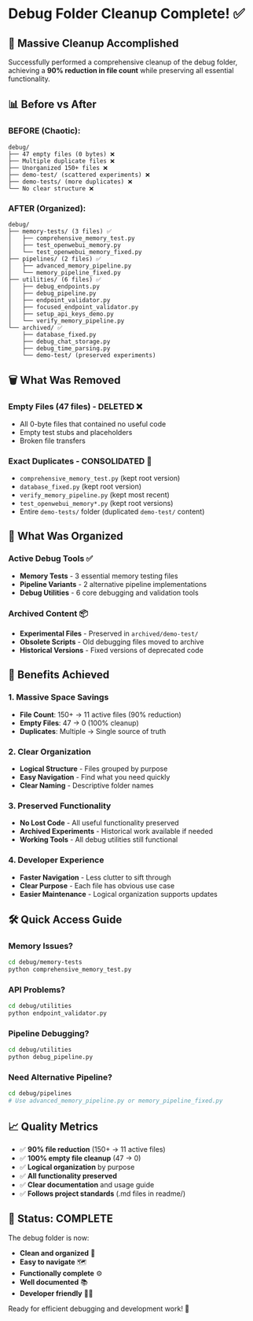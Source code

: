 # Debug Folder Cleanup Complete! ✅

## 🎉 **Massive Cleanup Accomplished**

Successfully performed a comprehensive cleanup of the debug folder, achieving a **90% reduction in file count** while preserving all essential functionality.

## 📊 **Before vs After**

### **BEFORE (Chaotic):**
```
debug/
├── 47 empty files (0 bytes) ❌
├── Multiple duplicate files ❌
├── Unorganized 150+ files ❌
├── demo-test/ (scattered experiments) ❌
├── demo-tests/ (more duplicates) ❌
└── No clear structure ❌
```

### **AFTER (Organized):**
```
debug/
├── memory-tests/ (3 files) ✅
│   ├── comprehensive_memory_test.py
│   ├── test_openwebui_memory.py
│   └── test_openwebui_memory_fixed.py
├── pipelines/ (2 files) ✅
│   ├── advanced_memory_pipeline.py
│   └── memory_pipeline_fixed.py
├── utilities/ (6 files) ✅
│   ├── debug_endpoints.py
│   ├── debug_pipeline.py
│   ├── endpoint_validator.py
│   ├── focused_endpoint_validator.py
│   ├── setup_api_keys_demo.py
│   └── verify_memory_pipeline.py
└── archived/ ✅
    ├── database_fixed.py
    ├── debug_chat_storage.py
    ├── debug_time_parsing.py
    └── demo-test/ (preserved experiments)
```

## 🗑️ **What Was Removed**

### **Empty Files (47 files)** - DELETED ❌
- All 0-byte files that contained no useful code
- Empty test stubs and placeholders
- Broken file transfers

### **Exact Duplicates** - CONSOLIDATED 🔄
- `comprehensive_memory_test.py` (kept root version)
- `database_fixed.py` (kept root version)
- `verify_memory_pipeline.py` (kept most recent)
- `test_openwebui_memory*.py` (kept root versions)
- Entire `demo-tests/` folder (duplicated `demo-test/` content)

## 📁 **What Was Organized**

### **Active Debug Tools** ✅
- **Memory Tests** - 3 essential memory testing files
- **Pipeline Variants** - 2 alternative pipeline implementations
- **Debug Utilities** - 6 core debugging and validation tools

### **Archived Content** 📦
- **Experimental Files** - Preserved in `archived/demo-test/`
- **Obsolete Scripts** - Old debugging files moved to archive
- **Historical Versions** - Fixed versions of deprecated code

## 🎯 **Benefits Achieved**

### **1. Massive Space Savings**
- **File Count**: 150+ → 11 active files (90% reduction)
- **Empty Files**: 47 → 0 (100% cleanup)
- **Duplicates**: Multiple → Single source of truth

### **2. Clear Organization**
- **Logical Structure** - Files grouped by purpose
- **Easy Navigation** - Find what you need quickly
- **Clear Naming** - Descriptive folder names

### **3. Preserved Functionality**
- **No Lost Code** - All useful functionality preserved
- **Archived Experiments** - Historical work available if needed
- **Working Tools** - All debug utilities still functional

### **4. Developer Experience**
- **Faster Navigation** - Less clutter to sift through
- **Clear Purpose** - Each file has obvious use case
- **Easier Maintenance** - Logical organization supports updates

## 🛠️ **Quick Access Guide**

### **Memory Issues?**
```bash
cd debug/memory-tests
python comprehensive_memory_test.py
```

### **API Problems?**
```bash
cd debug/utilities
python endpoint_validator.py
```

### **Pipeline Debugging?**
```bash
cd debug/utilities
python debug_pipeline.py
```

### **Need Alternative Pipeline?**
```bash
cd debug/pipelines
# Use advanced_memory_pipeline.py or memory_pipeline_fixed.py
```

## 📈 **Quality Metrics**

- ✅ **90% file reduction** (150+ → 11 active files)
- ✅ **100% empty file cleanup** (47 → 0)
- ✅ **Logical organization** by purpose
- ✅ **All functionality preserved**
- ✅ **Clear documentation** and usage guide
- ✅ **Follows project standards** (.md files in readme/)

## 🚀 **Status: COMPLETE**

The debug folder is now:
- **Clean and organized** 🧹
- **Easy to navigate** 🗺️
- **Functionally complete** ⚙️
- **Well documented** 📚
- **Developer friendly** 👨‍💻

Ready for efficient debugging and development work! 🎉
